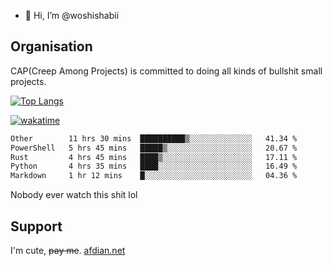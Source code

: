 - 👋 Hi, I’m @woshishabii

## Organisation

CAP(Creep Among Projects) is committed to doing all kinds of bullshit small projects.

[![Top Langs](https://github-readme-stats.vercel.app/api/top-langs/?username=woshishabii&layout=compact)](https://github.com/anuraghazra/github-readme-stats)

[![wakatime](https://wakatime.com/badge/user/34d02784-acc1-4a16-82d7-33fdb53c4ed6.svg)](https://wakatime.com/@34d02784-acc1-4a16-82d7-33fdb53c4ed6)


<!--START_SECTION:waka-->

```txt
Other        11 hrs 30 mins  ██████████▒░░░░░░░░░░░░░░   41.34 %
PowerShell   5 hrs 45 mins   █████▒░░░░░░░░░░░░░░░░░░░   20.67 %
Rust         4 hrs 45 mins   ████▒░░░░░░░░░░░░░░░░░░░░   17.11 %
Python       4 hrs 35 mins   ████░░░░░░░░░░░░░░░░░░░░░   16.49 %
Markdown     1 hr 12 mins    █░░░░░░░░░░░░░░░░░░░░░░░░   04.36 %
```

<!--END_SECTION:waka-->

Nobody ever watch this shit lol

## Support
I'm cute, ~~pay me~~.
[afdian.net](https://afdian.com/a/woshishabi)

<!---
woshishabii/woshishabii is a ✨ special ✨ repository because its `README.md` (this file) appears on your GitHub profile.
You can click the Preview link to take a look at your changes.
--->
